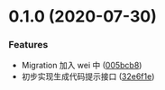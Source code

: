 # 0.1.0 (2020-07-30)


### Features

* Migration 加入 wei 中 ([005bcb8](https://github.com/miaoxing/seq/commit/005bcb8f44fd99a934270361f59ecbd49c2dade9))
* 初步实现生成代码提示接口 ([32e6f1e](https://github.com/miaoxing/seq/commit/32e6f1e190dd71babd7d932d10647fc59b9aeffa))
